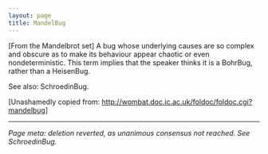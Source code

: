 ```yaml
---
layout: page
title: MandelBug
---
```


[From the Mandelbrot set] A bug whose underlying causes are so complex and obscure as to make its behaviour appear chaotic or even nondeterministic. This term implies that the speaker thinks it is a BohrBug, rather than a HeisenBug. 

See also: SchroedinBug.

[Unashamedly copied from: http://wombat.doc.ic.ac.uk/foldoc/foldoc.cgi?mandelbug]

----
*Page meta: deletion reverted, as unanimous consensus not reached. See SchroedinBug.*

